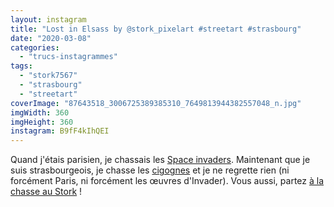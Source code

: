 ```yaml
---
layout: instagram
title: "Lost in Elsass by @stork_pixelart #streetart #strasbourg"
date: "2020-03-08"
categories: 
  - "trucs-instagrammes"
tags: 
  - "stork7567"
  - "strasbourg"
  - "streetart"
coverImage: "87643518_3006725389385310_7649813944382557048_n.jpg"
imgWidth: 360
imgHeight: 360
instagram: B9fF4kIhQEI
---
```


Quand j'étais parisien, je chassais les [Space invaders](http://sitofotos.6x8.org/index.php?/category/2). Maintenant que je suis strasbourgeois, je chasse les [cigognes](https://www.6x8.org/tag/stork7567/) et je ne regrette rien (ni forcément Paris, ni forcément les œuvres d'Invader). Vous aussi, partez [à la chasse au Stork](https://www.6x8.org/2019/11/a-la-chasse-au-stork/) !
